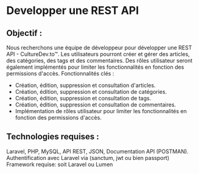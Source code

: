 # Developper une REST API

## Objectif :

Nous recherchons une équipe de développeur pour développer une REST API - CultureDev.to™. Les utilisateurs pourront créer et gérer des articles, des catégories, des tags et des commentaires. Des rôles utilisateur seront également implémentés pour limiter les fonctionnalités en fonction des permissions d'accès. Fonctionnalités clés :

<ul>

<li> Création, édition, suppression et consultation d'articles.</li>
<li>Création, édition, suppression et consultation de catégories.</li>
<li>Création, édition, suppression et consultation de tags. </li>
<li>Création, édition, suppression et consultation de commentaires.</li>
<li>Implémentation de rôles utilisateur pour limiter les fonctionnalités en fonction des permissions d'accès. </li>
</ul>

## Technologies requises :

Laravel, PHP, MySQL, API REST, JSON, Documentation API (POSTMAN).
Authentification avec Laravel via (sanctum, jwt ou bien passport)
Framework requise: soit Laravel ou Lumen
